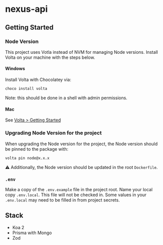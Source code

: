 # nexus-api

## Getting Started

### Node Version

This project uses Votla instead of NVM for managing Node versions. Install Volta on your machine with the steps below.

#### Windows

Install Volta with Chocolatey via:

```
choco install volta
```

Note: this should be done in a shell with admin permissions.

#### Mac

See [Volta > Getting Started](https://docs.volta.sh/guide/getting-started)

### Upgrading Node Version for the project

When upgrading the Node version for the project, the Node version should be pinned to the package with:

```
volta pin node@x.x.x
```

:warning: Additionally, the Node version should be updated in the root `Dockerfile`.

### `.env`

Make a copy of the `.env.example` file in the project root. Name your local copy `.env.local`. This file will not be checked in. Some values in your `.env.local` may need to be filled in from project secrets.

## Stack

- Koa 2
- Prisma with Mongo
- Zod
